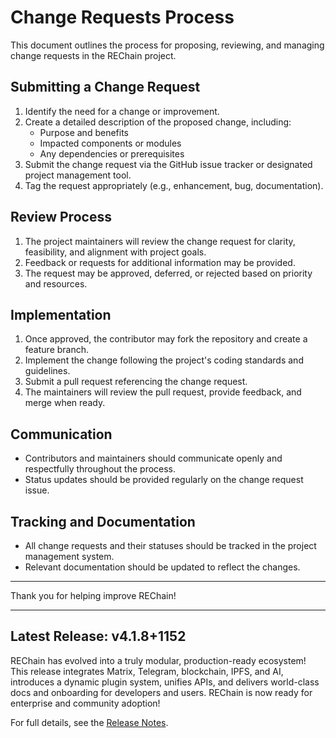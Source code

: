 # Change Requests Process

This document outlines the process for proposing, reviewing, and managing change requests in the REChain project.

## Submitting a Change Request

1. Identify the need for a change or improvement.
2. Create a detailed description of the proposed change, including:
   - Purpose and benefits
   - Impacted components or modules
   - Any dependencies or prerequisites
3. Submit the change request via the GitHub issue tracker or designated project management tool.
4. Tag the request appropriately (e.g., enhancement, bug, documentation).

## Review Process

1. The project maintainers will review the change request for clarity, feasibility, and alignment with project goals.
2. Feedback or requests for additional information may be provided.
3. The request may be approved, deferred, or rejected based on priority and resources.

## Implementation

1. Once approved, the contributor may fork the repository and create a feature branch.
2. Implement the change following the project's coding standards and guidelines.
3. Submit a pull request referencing the change request.
4. The maintainers will review the pull request, provide feedback, and merge when ready.

## Communication

- Contributors and maintainers should communicate openly and respectfully throughout the process.
- Status updates should be provided regularly on the change request issue.

## Tracking and Documentation

- All change requests and their statuses should be tracked in the project management system.
- Relevant documentation should be updated to reflect the changes.

---

Thank you for helping improve REChain!

---

## Latest Release: v4.1.8+1152

REChain has evolved into a truly modular, production-ready ecosystem! This release integrates Matrix, Telegram, blockchain, IPFS, and AI, introduces a dynamic plugin system, unifies APIs, and delivers world-class docs and onboarding for developers and users. REChain is now ready for enterprise and community adoption!

For full details, see the [Release Notes](RELEASE_NOTES.md).
